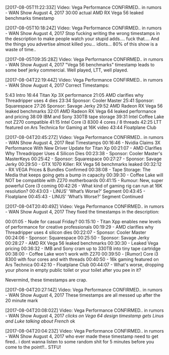 [2017-08-05T11:22:33Z] Video: Vega Performance CONFIRMED.. in rumors - WAN Show August 4, 2017 
30:00 actual AMD RX Vega 56 leaked benchmarks timestamp

[2017-08-05T10:18:24Z] Video: Vega Performance CONFIRMED.. in rumors - WAN Show August 4, 2017 
Stop fucking writing the wrong timestamps in the description to make people watch your stupid adds.... fuck that.... And the things you advertise almost killed you... idiots... 80% of this show is a waste of time..

[2017-08-05T09:35:28Z] Video: Vega Performance CONFIRMED.. in rumors - WAN Show August 4, 2017 
"Vega 56 benchmarks" timestamp leads to some beef jerky commercial. Well played, LTT, well played.

[2017-08-04T22:19:44Z] Video: Vega Performance CONFIRMED.. in rumors - WAN Show August 4, 2017 
Correct Timestamps: 

5:43 Intro
16:44 Titan Xp 3X performance
21:05 AMD clarifies why Threadripper uses 4 dies
23:34 Sponsor: Cooler Master
25:41 Sponsor: Squarespace
27:26 Sponsor: Savage Jerky
29:52 AMD Radeon RX Vega 56 leaked benchmarks
32:01 AMD Radeon RX Vega 64 leaked performance and pricing
38:09 IBM and Sony 330TB tape storage
39:31 Intel Coffee Lake not Z270 compatible
41:15 Intel Core i3 8300 4 cores / 8 threads
42:25 LTT featured on Ars Technica for Gaming at 16K video
43:44 Floatplane Club

[2017-08-04T20:45:27Z] Video: Vega Performance CONFIRMED.. in rumors - WAN Show August 4, 2017 
Real Timestamps
00:16:46 - Nvidia Claims 3X Performance With New Driver Update for Titan Xp
00:21:07 - AMD Clarifies Why Threadripper Uses 4 Silicon Dies
00:23:38 - Sponsor: Cooler Master's MasterKeys
00:25:42 - Sponsor: Squarespace
00:27:27 - Sponsor: Savage Jerky
00:29:50 - GTX 1070 Killer: RX Vega 56 benchmarks leaked
00:32:12 - RX VEGA Prices & Bundles Confirmed
00:38:08 - Tape Storage: The Media that keeps going gets a bump in capacity
00:39:30 - Coffee Lake will NOT be compatible with Z270 motherboards
00:41:15 - Rumour: New, super powerful Core i3 coming
00:42:26 - What kind of gaming rig can run at 16K resolution?
00:43:03 - LINUS’ ‘What’s Worse?’ Segment
00:43:45 - Floatplane
00:45:43 - LINUS’ ‘What’s Worse?’ Segment Continued

[2017-08-04T20:40:49Z] Video: Vega Performance CONFIRMED.. in rumors - WAN Show August 4, 2017 
They fixed the timestamps in the description:


00:01:05 - Nude for casual Friday?
00:15:10 - Titan Xpp enables new levels of performance for creative professionals
00:19:29 - AMD clarifies why Threadripper uses 4 silicon dies
00:22:07 - Sponsor: Cooler Master
00:24:06 - Sponsor: Squarespace
00:25:50 - Sponsor: Savage Jerky
00:28:27 - AMD RX Vega 56 leaked benchmarks
00:30:30 - Leaked Vega pricing
00:36:32 - IMB and Sony cram up to 330TB into tiny tape cartridge
00:38:00 - Coffee Lake won't work with Z270
00:39:50 - [Rumor] Core i3 8300 with four cores and with threads
00:40:50 - 16k gaming featured on Ars Technica
00:42:10 - Floatplane Club
00:44:07 - What's worse, dropping your phone in empty public toilet or your toilet after you pee in it?

Nevermind, these timestamps are crap.

[2017-08-04T20:27:14Z] Video: Vega Performance CONFIRMED.. in rumors - WAN Show August 4, 2017 
These timestamps are all messed up after the 20 minute mark

[2017-08-04T20:08:02Z] Video: Vega Performance CONFIRMED.. in rumors - WAN Show August 4, 2017 
*clicks on Vega 64 design timestamp*
*gets Linus and Luke talking about French*
ok

[2017-08-04T20:04:23Z] Video: Vega Performance CONFIRMED.. in rumors - WAN Show August 4, 2017 
who ever made these timestamp need to get fired.. i dont wanna listen to some random shit for 5 minutes before you come to the point!!.. STFU!

